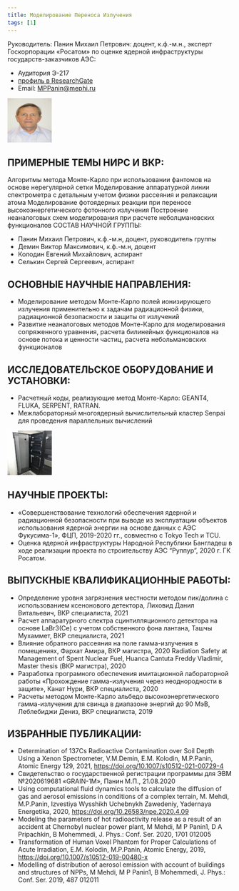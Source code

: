 ```yaml
---
title: Моделирование Переноса Излучения
tags: [1]
---
```


Руководитель: Панин Михаил Петрович: доцент, к.ф.-м.н., эксперт Госкорпорации «Росатом» по оценке ядерной инфраструктуры государств-заказчиков АЭС:

- Аудитория Э-217
- [профиль в ResearchGate](https://www.researchgate.net/profile/Mikhail-Panin)
- Email: MPPanin@mephi.ru

<!-- ![М.П. Панин](/assets/img/Panin.jpg | width=10) -->
<img src="/assets/img/Panin.jpg" width="100" height="100">

## ПРИМЕРНЫЕ ТЕМЫ НИРС И ВКР:
Алгоритмы метода Монте-Карло при использовании фантомов на основе нерегулярной сетки Моделирование аппаратурной линии спектрометра с детальным учетом физики рассеяния и релаксации атома
Моделирование фотоядерных реакции при переносе высокоэнергетического фотонного излучения Построение неаналоговых схем моделирования при расчете неболцмановских функционалов
СОСТАВ НАУЧНОЙ ГРУППЫ:
- Панин Михаил Петрович, к.ф.-м.н, доцент, руководитель группы
- Демин Виктор Максимович, к.ф.-м.н, доцент
- Колодин Евгений Михайлович, аспирант
- Селькин Сергей Сергеевич, аспирант

## ОСНОВНЫЕ НАУЧНЫЕ НАПРАВЛЕНИЯ:
- Моделирование методом Монте-Карло полей ионизирующего излучения применительно к задачам радиационной физики, радиационной безопасности и защиты от излучений
- Развитие неаналоговых методов Монте-Карло для моделирования сопряженного уравнения, расчета билинейных функционалов на основе потока и ценности частиц, расчета небольмановских функционалов

## ИССЛЕДОВАТЕЛЬСКОЕ ОБОРУДОВАНИЕ И УСТАНОВКИ:
- Расчетный коды, реализующие метод Монте-Карло: GEANT4, FLUKA, SERPENT, RATRAN.
- Межлабораторный многоядерный вычислительный кластер Senpai для проведения параллельных вычислений

<!-- ![Вычислительный кластер Senpai](/assets/img/Senpai.jpg){:height="10%" width="10%"} -->
<img src="/assets/img/Senpai.jpg" width="100" height="100">

## НАУЧНЫЕ ПРОЕКТЫ:
- «Совершенствование технологий обеспечения ядерной и радиационной безопасности при выводе из эксплуатации объектов использования ядерной энергии на основе данных с АЭС Фукусима-1», ФЦП, 2019-2020 гг., совместно с Tokyo Tech и TCU.
- Оценка ядерной инфраструктуры Народной Республики Бангладеш в ходе реализации проекта по строительству АЭС “Руппур”, 2020 г. ГК Росатом.

## ВЫПУСКНЫЕ КВАЛИФИКАЦИОННЫЕ РАБОТЫ:
- Определение уровня загрязнения местности методом пик/долина с использованием ксенонового детектора, Лиховид Данил Витальевич, ВКР специалиста, 2021
- Расчет аппаратурного спектра сцинтилляционного детектора на основе LaBr3(Cе) с учетом собственного фона лантана, Ташчы Мухаммет, ВКР специалиста, 2021
- Влияние обратного рассеяния на поле гамма-излучения в помещениях, Фархат Амира, ВКР магистра, 2020 Radiation Safety at Management of Spent Nuclear Fuel, Huanca Cantuta Freddy Vladimir, Master thesis (ВКР магистра), 2020
- Разработка програмного обеспечения имитационной лабораторной работы «Прохождение гамма-излучения через неоднородности в защите», Канат Нури, ВКР специалиста, 2020
- Расчеты методом Монте-Карло альбедо высокоэнергетического гамма-излучения для свинца в диапазоне энергий до 90 МэВ, Леблебиджи Дениз, ВКР специалиста, 2019

## ИЗБРАННЫЕ ПУБЛИКАЦИИ:
- Determination of 137Cs Radioactive Contamination over Soil Depth Using a Xenon Spectrometer, V.M.Demin, E.M. Kolodin, M.P.Panin, Atomic Energy 129, 2021, https://doi.org/10.1007/s10512-021-00729-4
- Свидетельство о государственной регистрации программы для ЭВМ №2020619681 «GRAIN-1M», Панин М.П., 21.08.2020
- Using computational fluid dynamics tools to calculate the diffusion of gas and aerosol emissions in conditions of a complex terrain, M. Mehdi, M.P.Panin, Izvestiya Wysshikh Uchebnykh Zawedeniy, Yadernaya Energetika, 2020, https://doi.org/10.26583/npe.2020.4.09
- Modeling the parameters of hot radioactivity release as a result of an accident at Chernobyl nuclear power plant, M Mehdi, M P Panin1, D A Pripachkin, B Mohemmedi, J. Phys.: Conf. Ser. 2020, 1701 012005
- Transformation of Human Voxel Phantom for Proper Calculations of Acute Irradiation, E.M. Kolodin, M.P.Panin, Atomic Energy, 2019, https://doi.org/10.1007/s10512-019-00480-x
- Modelling of distribution of aerosol emission with account of buildings and structures of NPPs, M Mehdi, M P Panin1, B Mohemmedi, J. Phys.: Conf. Ser. 2019, 487 012011
